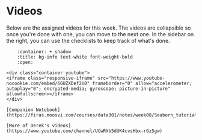 # Videos

Below are the assigned videos for this week. 
The videos are collapsible so once you're done with one, you can move to the next one.
In the sidebar on the right, you can use the checklists to keep track of what's done.


```{dropdown} Seaborn Tutorial by Derek Banas
    :container: + shadow
    :title: bg-info text-white font-weight-bold
    :open:

<div class="container youtube">
<iframe class="responsive-iframe" src="https://www.youtube-nocookie.com/embed/6GUZXDef2U0" frameborder="0" allow="accelerometer; autoplay="0"; encrypted-media; gyroscope; picture-in-picture" allowfullscreen></iframe>
</div>

[Companion Notebook](https://firas.moosvi.com/courses/data301/notes/week08/Seaborn_tutorial.html)

[More of Derek's videos](https://www.youtube.com/channel/UCwRXb5dUK4cvsHbx-rGzSgw)
```